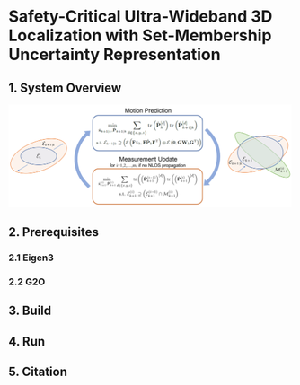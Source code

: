 # Safety-Critical Ultra-Wideband 3D Localization with Set-Membership Uncertainty Representation

## 1. System Overview

![](./pics/overview.png)

## 2. Prerequisites

### 2.1 Eigen3



### 2.2 G2O



## 3. Build



## 4. Run



## 5. Citation
